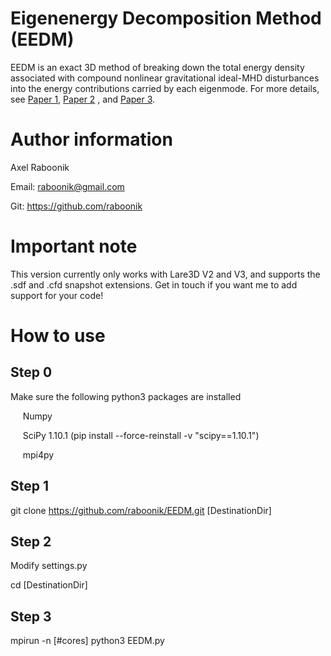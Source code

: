 # Eigenenergy Decomposition Method (EEDM)
EEDM is an exact 3D method of breaking down the total energy density associated with compound nonlinear gravitational ideal-MHD disturbances into the energy contributions carried by each eigenmode. For more details, see [Paper 1](https://arxiv.org/abs/2502.16010), [Paper 2](https://iopscience.iop.org/article/10.3847/1538-4357/ad8dc8/meta) , and [Paper 3](https://iopscience.iop.org/article/10.3847/1538-4357/ad3bb6). 

# Author information
Axel Raboonik

Email: raboonik@gmail.com

Git:   https://github.com/raboonik

# Important note
This version currently only works with Lare3D V2 and V3, and supports the .sdf and .cfd snapshot extensions. Get in touch if you want me to add support for your code!

# How to use
## Step 0
Make sure the following python3 packages are installed

&nbsp;&nbsp;&nbsp;&nbsp; Numpy

&nbsp;&nbsp;&nbsp;&nbsp; SciPy 1.10.1 (pip install --force-reinstall -v "scipy==1.10.1")

&nbsp;&nbsp;&nbsp;&nbsp; mpi4py

## Step 1
git clone https://github.com/raboonik/EEDM.git   [DestinationDir]

## Step 2
Modify settings.py

cd [DestinationDir]

## Step 3
mpirun -n [#cores] python3 EEDM.py
